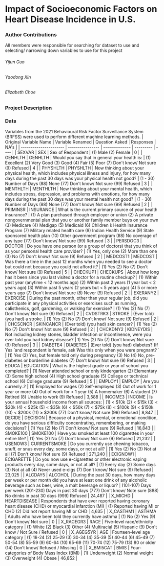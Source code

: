 # Impact of Socioeconomic Factors on Heart Disease Incidence in U.S.

### Author Contributions
All members were responsible for searching for dataset to use and selecting/ narrowing down variables to use for this project 
###### Yijun Guo

###### Yaodong Xin

###### Elizabeth Choe

### Project Description

### Data
Variables from the 2021 Behavioural Risk Factor Surveillance System (BRFSS) were used to perform different machine learning methods.
| Original Variable Name | Variable Renamed | Question Asked | Responses | NA's |
| ---------------------- | ---------------- | -------------- | --------- | ---- |
| SEXVAR | SEX | Sex of Respondent | (1) Male (2) Female | 0 |
| GENHLTH | GENHLTH | Would you say that in general your health is: | (1) Excellent (2) Very Good (3) Good (4) Fair (5) Poor (7) Don't know/ Not sure (9) Refused | 4 |
| PHYSHLTH | PHYSHLTH | Now thinking about your physical health, which includes physical illness and injury, for how many days during the past 30 days was your physical health not good? | (1 - 30) Number of Days (88) None (77) Don't know/ Not sure (99) Refused | 3 |
| MENTHLTH | MENTHLTH | Now thinking about your mental health, which includes stress, depression, and problems with emotions, for how many days during the past 30 days was your mental health not good? | (1 - 30) Number of Days (88) None (77) Don't know/ Not sure (99) Refused | 2 |
| PRIMINSR | INSURANCE | What is the current primary source of your health insurance? | (1) A plan purchased through employer or union (2) A private nongovernmental plan that you or another family member buys on your own (3) Medicare (4) Medigap (5) Medicaid (6) Children ́s Health Insurance Program (7) Military related health care (8) Indian Health Service (9) State sponsored health plan (10) Other government program (88) No coverage of any type (77) Don't know/ Not sure (99) Refused | 3 |
| PERSDOC3 | DOCTOR | Do you have one person (or a group of doctors) that you think of as your personal health care provider? | (1) Yes, only one (2) More than one (3) No (7) Don't know/ Not sure (9) Refused | 2 | 
| MEDCOST1 | MEDCOST | Was there a time in the past 12 months when you needed to see a doctor but could not because you could not afford it? | (1) Yes (2) No (7) Don't know/ Not sure (9) Refused | 5 | 
| CHECKUP1 | CHECKUPS | About how long has it been since you last visited a doctor for a routine checkup? | (1) Within past year (anytime < 12 months ago) (2) Within past 2 years (1 year but < 2 years ago) (3) Within past 5 years (2 years but < 5 years ago) (4) 5 or more years ago (7) Don't know/ Not sure (8) Never (9) Refused | 2 |
| EXERANY2 | EXERCISE | During the past month, other than your regular job, did you participate in any physical activities or exercises such as running, calisthenics, golf, gardening, or walking for exercise? | (1) Yes (2) No (7) Don't know/ Not sure (9) Refused | 2 |
| CVDSTRK3 | STROKE | (Ever told) (you had) a stroke. | (1) Yes (2) No (7) Don't know/ Not sure (9) Refused | 2 | 
| CHCSCNCR | SKINCANCR | (Ever told) (you had) skin cancer? | (1) Yes (2) No (7) Don't know/ Not sure (9) Refused | 2 | 
| CHCKDNY2 | KIDNEYDIS | Not including kidney stones, bladder infection or incontinence, were you ever told you had kidney disease? | 1) Yes (2) No (7) Don't know/ Not sure (9) Refused | 3 | 
| DIABETE4 | DIABETES | (Ever told) (you had) diabetes? (If  ́Yes ́ and respondent is female, ask  ́Was this only when you were pregnant? ́ | (1) Yes (2) Yes, but female told only during pregnancy (3) No (4) No, pre-diabetes or borderline diabetes (7) Don't know/ Not sure (9) Refused | 3 |
| EDUCA | EDUCATION | What is the highest grade or year of school you completed? | (1) Never attended school or only kindergarten (2) Elementary (3) Some high school (4) High school graduate (5) College or technical school (6) College graduate (9) Refused | 5 |
| EMPLOY1 | EMPLOY | Are you currenly..? | (1) Employed for wages (2) Self-employed (3) Out of work for 1 year or more (4) Out of work for < 1 year (5) A homemaker (6) A student (7) Retired (8) Unable to work (9) Refused | 3,588 | 
| INCOME3 | INCOME | Is your annual household income from all sources: | (1) < $10k (2) < $15k (3) < $20k (4) < $25k (5) < $35k (6) < $50k (7) < $75k (8) < $100k (9) < $150k (10) < $200k (11) ≥ $200k (77) Don't know/ Not sure (99) Refused | 8,847 |
| DECIDE | DECISION | Because of a physical, mental, or emotional condition, do you have serious difficulty concentrating, remembering, or making decisions? | (1) Yes (2) No (7) Don't know/ Not sure (9) Refused | 16,843 | 
| SMOKE100 | SMOKE100 | Have you smoked at least 100 cigarettes in your entire life? | (1) Yes (2) No (7) Don't know/ Not sure (9) Refused | 21,232 | 
| USENOW3 | CURRENTSMOKE | Do you currently use chewing tobacco, snuff, or snus every day, some days, or not at all? | (1) Yes (2) No (3) Not at all (7) Don't know/ Not sure (9) Refused | 271,240 | 
| ECIGNOW1 | ECIGARETTE | Do you now use e-cigarettes or other electronic vaping products every day, some days, or not at all? | (1) Every day (2) Some days (3) Not at all (4) Never used e-cigs (7) Don't know/ Not sure (9) Refused | 23,025 | 
| ALCDAY5 | ALCOHOL | During the past 30 days, how many days per week or per month did you have at least one drink of any alcoholic beverage such as beer, wine, a malt beverage or liquor? | (101-107) Days per week (201-230) Days in past 30 days (777) Don't know/ Note sure (888) No drinks in past 30 days (999) Refused | 24,487 |
| X_MICHD | HEARTDISEASE | Respondents that have ever reported having coronary heart disease (CHD) or myocardial infarction (MI) | (1) Reported having MI or CHD (2) Did not report having MI or CHD | 4,635 | 
| X_CASTHM1 | ASTHMA | Adults who have been told they currently have asthma | (1) No (2) Yes (9) Don't know/ Not sure | 0 |
| X_RACEGR3 | RACE | Five-level race/ethnicity category | (1) White (2) Black (3) Other (4) Multiracial (5) Hispanic (9) Don't know / Not Sure / Refused | 0 |
| X_AGEG5YR | AGE | Fourteen-level age category | (1) 18-24 (2) 25-29 (3) 30-34 (4) 35-39 (5) 40-44 (6) 45-49 (7) 50-54 (8) 55-59 (9) 60-64 (10) 65-69 (11) 70-74 (12) 75-79 (13) 80 or older (14) Don't know/ Refused / Missing | 0 |
| X_BMI5CAT | BMIS | Four-categories of Body Mass Index (BMI) | (1) Underweight (2) Normal weight (3) Overweight (4) Obese | 46,852 |
